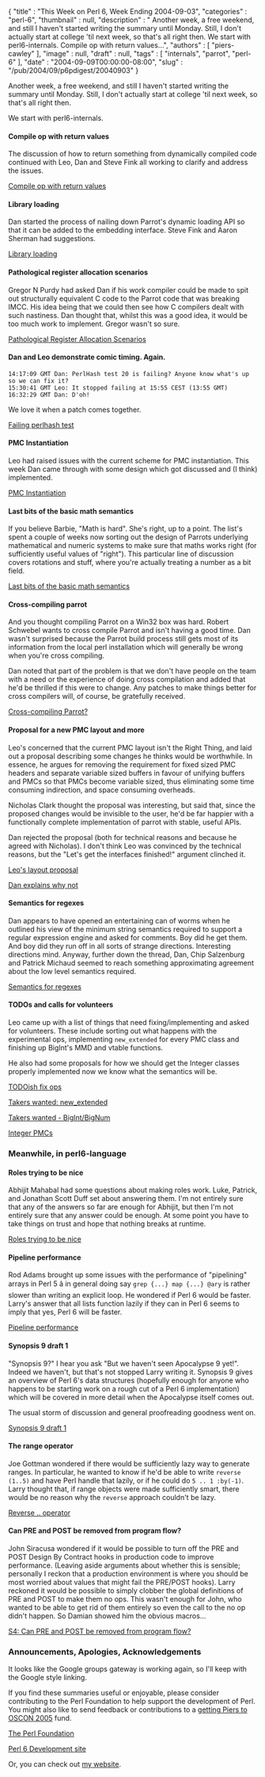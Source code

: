 {
   "title" : "This Week on Perl 6, Week Ending 2004-09-03",
   "categories" : "perl-6",
   "thumbnail" : null,
   "description" : " Another week, a free weekend, and still I haven't started writing the summary until Monday. Still, I don't actually start at college 'til next week, so that's all right then. We start with perl6-internals. Compile op with return values...",
   "authors" : [
      "piers-cawley"
   ],
   "image" : null,
   "draft" : null,
   "tags" : [
      "internals",
      "parrot",
      "perl-6"
   ],
   "date" : "2004-09-09T00:00:00-08:00",
   "slug" : "/pub/2004/09/p6pdigest/20040903"
}





Another week, a free weekend, and still I haven't started writing the
summary until Monday. Still, I don't actually start at college 'til next
week, so that's all right then.

We start with perl6-internals.

#### Compile op with return values

The discussion of how to return something from dynamically compiled code
continued with Leo, Dan and Steve Fink all working to clarify and
address the issues.

[Compile op with return
values](http://groups.google.com/groups?threadm=20040828065049.GC12318@kevin.fink.com)

#### Library loading

Dan started the process of nailing down Parrot's dynamic loading API so
that it can be added to the embedding interface. Steve Fink and Aaron
Sherman had suggestions.

[Library
loading](http://groups.google.com/groups?threadm=a06110410bd568c66e647@%5B10.0.1.2%5D)

#### Pathological register allocation scenarios

Gregor N Purdy had asked Dan if his work compiler could be made to spit
out structurally equivalent C code to the Parrot code that was breaking
IMCC. His idea being that we could then see how C compilers dealt with
such nastiness. Dan thought that, whilst this was a good idea, it would
be too much work to implement. Gregor wasn't so sure.

[Pathological Register Allocation
Scenarios](http://groups.google.com/groups?threadm=a0611041abd58ca5c3463@%5B10.0.1.2%5D)

#### Dan and Leo demonstrate comic timing. Again.

    14:17:09 GMT Dan: PerlHash test 20 is failing? Anyone know what's up
    so we can fix it?
    15:30:41 GMT Leo: It stopped failing at 15:55 CEST (13:55 GMT)
    16:32:29 GMT Dan: D'oh!

We love it when a patch comes together.

[Failing perlhash
test](http://groups.google.com/groups?threadm=a06110422bd58e6de10f8@%5B10.0.1.2%5D)

#### PMC Instantiation

Leo had raised issues with the current scheme for PMC instantiation.
This week Dan came through with some design which got discussed and (I
think) implemented.

[PMC
Instantiation](http://groups.google.com/groups?threadm=a06110427bd590a576148@%5B10.0.1.2%5D)

#### Last bits of the basic math semantics

If you believe Barbie, "Math is hard". She's right, up to a point. The
list's spent a couple of weeks now sorting out the design of Parrots
underlying mathematical and numeric systems to make sure that maths
works right (for sufficiently useful values of "right"). This particular
line of discussion covers rotations and stuff, where you're actually
treating a number as a bit field.

[Last bits of the basic math
semantics](http://groups.google.com/groups?threadm=200408310958.i7V9wN909589@thu8.leo.home)

#### Cross-compiling parrot

And you thought compiling Parrot on a Win32 box was hard. Robert
Schwebel wants to cross compile Parrot and isn't having a good time. Dan
wasn't surprised because the Parrot build process still gets most of its
information from the local perl installation which will generally be
wrong when you're cross compiling.

Dan noted that part of the problem is that we don't have people on the
team with a need or the experience of doing cross compilation and added
that he'd be thrilled if this were to change. Any patches to make things
better for cross compilers will, of course, be gratefully received.

[Cross-compiling
Parrot?](http://groups.google.com/groups?threadm=20040901173244.GE1369@pengutronix.de)

#### Proposal for a new PMC layout and more

Leo's concerned that the current PMC layout isn't the Right Thing, and
laid out a proposal describing some changes he thinks would be
worthwhile. In essence, he argues for removing the requirement for fixed
sized PMC headers and separate variable sized buffers in favour of
unifying buffers and PMCs so that PMCs become variable sized, thus
eliminating some time consuming indirection, and space consuming
overheads.

Nicholas Clark thought the proposal was interesting, but said that,
since the proposed changes would be invisible to the user, he'd be far
happier with a functionally complete implementation of parrot with
stable, useful APIs.

Dan rejected the proposal (both for technical reasons and because he
agreed with Nicholas). I don't think Leo was convinced by the technical
reasons, but the "Let's get the interfaces finished!" argument clinched
it.

[Leo's layout
proposal](http://groups.google.com/groups?threadm=4135E823.7070902@toetsch.at)

[Dan explains why
not](http://groups.google.com/groups?threadm=a0611040bbd5bb29d2c15@%5B172.24.18.155%5D)

#### Semantics for regexes

Dan appears to have opened an entertaining can of worms when he outlined
his view of the minimum string semantics required to support a regular
expression engine and asked for comments. Boy did he get them. And boy
did they run off in all sorts of strange directions. Interesting
directions mind. Anyway, further down the thread, Dan, Chip Salzenburg
and Patrick Michaud seemed to reach something approximating agreement
about the low level semantics required.

[Semantics for
regexes](http://groups.google.com/groups?threadm=a0611040ebd5bbe03d7e1@%5B172.24.18.155%5D)

#### TODOs and calls for volunteers

Leo came up with a list of things that need fixing/implementing and
asked for volunteers. These include sorting out what happens with the
experimental ops, implementing `new_extended` for every PMC class and
finishing up BigInt's MMD and vtable functions.

He also had some proposals for how we should get the Integer classes
properly implemented now we know what the semantics will be.

[TODOish fix
ops](http://groups.google.com/groups?threadm=4137507F.5010606@toetsch.at)

[Takers wanted:
new\_extended](http://groups.google.com/groups?threadm=41385717.90803@toetsch.at)

[Takers wanted -
BigInt/BigNum](http://groups.google.com/groups?threadm=41385937.7020708@toetsch.at)

[Integer
PMCs](http://groups.google.com/groups?threadm=200409031221.i83CLUv13413@thu8.leo.home)

### Meanwhile, in perl6-language

#### Roles trying to be nice

Abhijit Mahabal had some questions about making roles work. Luke,
Patrick, and Jonathan Scott Duff set about answering them. I'm not
entirely sure that any of the answers so far are enough for Abhijit, but
then I'm not entirely sure that any answer could be enough. At some
point you have to take things on trust and hope that nothing breaks at
runtime.

[Roles trying to be
nice](http://groups.google.com/groups?threadm=Pine.GSO.4.58.0408292126230.10203@prickly.cs.indiana.edu)

#### Pipeline performance

Rod Adams brought up some issues with the performance of "pipelining"
arrays in Perl 5 â in general doing say `grep {...} map {...} @ary` is
rather slower than writing an explicit loop. He wondered if Perl 6 would
be faster. Larry's answer that all lists function lazily if they can in
Perl 6 seems to imply that yes, Perl 6 will be faster.

[Pipeline
performance](http://groups.google.com/groups?threadm=41338F4C.2090300@rodadams.net)

#### Synopsis 9 draft 1

"Synopsis 9?" I hear you ask "But we haven't seen Apocalypse 9 yet!".
Indeed we haven't, but that's not stopped Larry writing it. Synopsis 9
gives an overview of Perl 6's data structures (hopefully enough for
anyone who happens to be starting work on a rough cut of a Perl 6
implementation) which will be covered in more detail when the Apocalypse
itself comes out.

The usual storm of discussion and general proofreading goodness went on.

[Synopsis 9 draft
1](http://groups.google.com/groups?threadm=20040902234740.GA29156@wall.org)

#### The range operator

Joe Gottman wondered if there would be sufficiently lazy way to generate
ranges. In particular, he wanted to know if he'd be able to write
`reverse (1..5)` and have Perl handle that lazily, or if he could do
`5 .. 1 :by(-1)`. Larry thought that, if range objects were made
sufficiently smart, there would be no reason why the `reverse` approach
couldn't be lazy.

[Reverse ..
operator](http://groups.google.com/groups?threadm=200409030034.i830YESH008947@ms-smtp-04-eri0.southeast.rr.com)

#### Can PRE and POST be removed from program flow?

John Siracusa wondered if it would be possible to turn off the PRE and
POST Design By Contract hooks in production code to improve performance.
(Leaving aside arguments about whether this is sensible; personally I
reckon that a production environment is where you should be most worried
about values that might fail the PRE/POST hooks). Larry reckoned it
would be possible to simply clobber the global definitions of PRE and
POST to make them no ops. This wasn't enough for John, who wanted to be
able to get rid of them entirely so even the call to the no op didn't
happen. So Damian showed him the obvious macros...

[S4: Can PRE and POST be removed from program
flow?](http://groups.google.com/groups?threadm=BD5E4DEC.1CB3A%siracusa@mindspring.com)

### Announcements, Apologies, Acknowledgements

It looks like the Google groups gateway is working again, so I'll keep
with the Google style linking.

If you find these summaries useful or enjoyable, please consider
contributing to the Perl Foundation to help support the development of
Perl. You might also like to send feedback or contributions to a
[getting Piers to OSCON 2005](mailto:pdcawley@bofh.org.uk) fund.

[The Perl Foundation](http://donate.perl-foundation.org/)

[Perl 6 Development site](http://dev.perl.org/perl6/)

Or, you can check out [my website](http://www.bofh.org.uk/).


